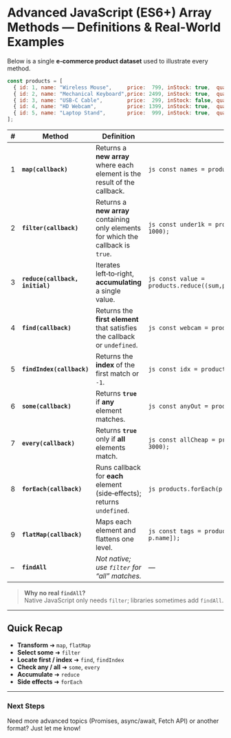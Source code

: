# Advanced JavaScript (ES6+) Array Methods — Definitions & Real‑World Examples

Below is a single **e‑commerce product dataset** used to illustrate every method.

```javascript
const products = [
  { id: 1, name: "Wireless Mouse",     price:  799, inStock: true,  quantity: 12 },
  { id: 2, name: "Mechanical Keyboard",price: 2499, inStock: true,  quantity:  5 },
  { id: 3, name: "USB-C Cable",        price:  299, inStock: false, quantity:  0 },
  { id: 4, name: "HD Webcam",          price: 1399, inStock: true,  quantity:  7 },
  { id: 5, name: "Laptop Stand",       price:  999, inStock: true,  quantity: 10 },
];
```

| # | Method | Definition | Example | Typical Output |
|---|--------|------------|---------|----------------|
| 1 | **`map(callback)`** | Returns a **new array** where each element is the result of the callback. | ```js const names = products.map(p => p.name);``` | `["Wireless Mouse","Mechanical Keyboard","USB-C Cable","HD Webcam","Laptop Stand"]` |
| 2 | **`filter(callback)`** | Returns a **new array** containing only elements for which the callback is `true`. | ```js const under1k = products.filter(p => p.price < 1000);``` | objects with id 1, 3, 5 |
| 3 | **`reduce(callback, initial)`** | Iterates left‑to‑right, **accumulating** a single value. | ```js const value = products.reduce((sum,p)=>sum+p.price*p.quantity,0);``` | `₹38478` |
| 4 | **`find(callback)`** | Returns the **first element** that satisfies the callback or `undefined`. | ```js const webcam = products.find(p => p.id === 4);``` | `{ id:4, name:"HD Webcam", … }` |
| 5 | **`findIndex(callback)`** | Returns the **index** of the first match or `-1`. | ```js const idx = products.findIndex(p => !p.inStock);``` | `2` |
| 6 | **`some(callback)`** | Returns **`true`** if **any** element matches. | ```js const anyOut = products.some(p => !p.inStock);``` | `true` |
| 7 | **`every(callback)`** | Returns **`true`** only if **all** elements match. | ```js const allCheap = products.every(p => p.price < 3000);``` | `true` |
| 8 | **`forEach(callback)`** | Runs callback for **each** element (side‑effects); returns `undefined`. | ```js products.forEach(p => console.log(p.name));``` | *(logs five lines)* |
| 9 | **`flatMap(callback)`** | Maps each element and flattens one level. | ```js const tags = products.flatMap(p => [p.id, p.name]);``` | `[1,"Wireless Mouse",2,"Mechanical Keyboard",…]` |
| – | **`findAll`** | *Not native; use `filter` for “all” matches.* | — | — |

> **Why no real `findAll`?**  
> Native JavaScript only needs `filter`; libraries sometimes add `findAll`.

---

## Quick Recap

- **Transform** ➜ `map`, `flatMap`  
- **Select some** ➜ `filter`  
- **Locate first / index** ➜ `find`, `findIndex`  
- **Check any / all** ➜ `some`, `every`  
- **Accumulate** ➜ `reduce`  
- **Side effects** ➜ `forEach`

---

### Next Steps

Need more advanced topics (Promises, async/await, Fetch API) or another format? Just let me know!
